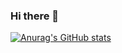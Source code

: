 ### Hi there 👋

[![Anurag's GitHub stats](https://github-readme-stats.vercel.app/api?username=nolanb25&show_icons=true)](https://github.com/anuraghazra/github-readme-stats&show_icons=true)
